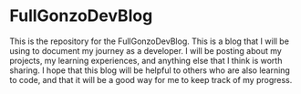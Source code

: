 # FullGonzoDevBlog
This is the repository for the FullGonzoDevBlog. This is a blog that I will be using to document my journey as a developer. I will be posting about my projects, my learning experiences, and anything else that I think is worth sharing. I hope that this blog will be helpful to others who are also learning to code, and that it will be a good way for me to keep track of my progress.